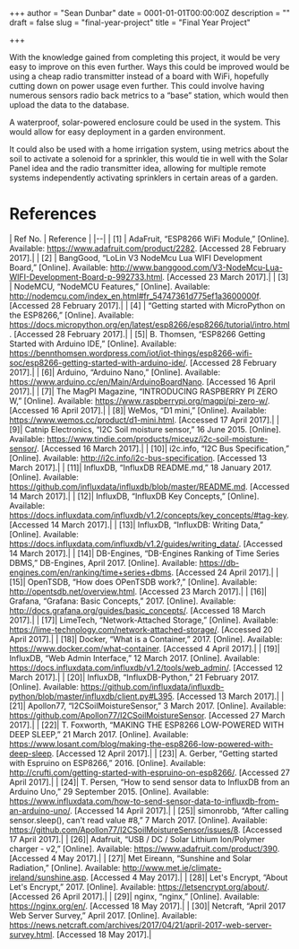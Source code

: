 +++
author = "Sean Dunbar"
date = 0001-01-01T00:00:00Z
description = ""
draft = false
slug = "final-year-project"
title = "Final Year Project"

+++



With the knowledge gained from completing this project, it would be very
easy to improve on this even further. Ways this could be improved would
be using a cheap radio transmitter instead of a board with WiFi,
hopefully cutting down on power usage even further. This could involve
having numerous sensors radio back metrics to a “base” station, which
would then upload the data to the database.

A waterproof, solar-powered enclosure could be used in the system. This
would allow for easy deployment in a garden environment.

It could also be used with a home irrigation system, using metrics about
the soil to activate a solenoid for a sprinkler, this would tie in well
with the Solar Panel idea and the radio transmitter idea, allowing for
multiple remote systems independently activating sprinklers in certain
areas of a garden.

References
=========================================================================================================

| Ref No.	| Reference |
|--|
| [1] |	AdaFruit, “ESP8266 WiFi Module,” [Online]. Available: https://www.adafruit.com/product/2282. [Accessed 28 February 2017].|
| [2] |	BangGood, “LoLin V3 NodeMcu Lua WIFI Development Board,” [Online]. Available: http://www.banggood.com/V3-NodeMcu-Lua-WIFI-Development-Board-p-992733.html. [Accessed 23 March 2017].|
| [3] | 	NodeMCU, “NodeMCU Features,” [Online]. Available: http://nodemcu.com/index_en.html#fr_54747361d775ef1a3600000f. [Accessed 28 February 2017].|
| [4] | 	“Getting started with MicroPython on the ESP8266,” [Online]. Available: https://docs.micropython.org/en/latest/esp8266/esp8266/tutorial/intro.html. [Accessed 28 February 2017].|
| [5]| 	B. Thomsen, “ESP8266 Getting Started with Arduino IDE,” [Online]. Available: https://bennthomsen.wordpress.com/iot/iot-things/esp8266-wifi-soc/esp8266-getting-started-with-arduino-ide/. [Accessed 28 February 2017].|
| [6]| 	Arduino, “Arduino Nano,” [Online]. Available: https://www.arduino.cc/en/Main/ArduinoBoardNano. [Accessed 16 April 2017].|
| [7]| 	The MagPI Magazine, “INTRODUCING RASPBERRY PI ZERO W,” [Online]. Available: https://www.raspberrypi.org/magpi/pi-zero-w/. [Accessed 16 April 2017].|
| [8]| 	WeMos, “D1 mini,” [Online]. Available: https://www.wemos.cc/product/d1-mini.html. [Accessed 17 April 2017].|
| [9]| 	Catnip Electronics, “I2C Soil moisture sensor,” 16 June 2015. [Online]. Available: https://www.tindie.com/products/miceuz/i2c-soil-moisture-sensor/. [Accessed 16 March 2017].|
| [10]| 	i2c.info, “I2C Bus Specification,” [Online]. Available: http://i2c.info/i2c-bus-specification. [Accessed 13 March 2017].|
| [11]| 	InfluxDB, “InfluxDB README.md,” 18 January 2017. [Online]. Available: https://github.com/influxdata/influxdb/blob/master/README.md. [Accessed 14 March 2017].|
| [12]| 	InfluxDB, “InfluxDB Key Concepts,” [Online]. Available: https://docs.influxdata.com/influxdb/v1.2/concepts/key_concepts/#tag-key. [Accessed 14 March 2017].|
| [13]| 	InfluxDB, “InfluxDB: Writing Data,” [Online]. Available: https://docs.influxdata.com/influxdb/v1.2/guides/writing_data/. [Accessed 14 March 2017].|
| [14]| 	DB-Engines, “DB-Engines Ranking of Time Series DBMS,” DB-Engines, April 2017. [Online]. Available: https://db-engines.com/en/ranking/time+series+dbms. [Accessed 24 April 2017].|
| [15]| 	OpenTSDB, “How does OPenTSDB work?,” [Online]. Available: http://opentsdb.net/overview.html. [Accessed 23 March 2017].|
| [16]| 	Grafana, “Grafana: Basic Concepts,” 2017. [Online]. Available: http://docs.grafana.org/guides/basic_concepts/. [Accessed 18 March 2017].|
| [17]| 	LimeTech, “Network-Attached Storage,” [Online]. Available: https://lime-technology.com/network-attached-storage/. [Accessed 20 April 2017].|
| [18]|	Docker, “What is a Container,” 2017. [Online]. Available: https://www.docker.com/what-container. [Accessed 4 April 2017].|
| [19]| 	InfluxDB, “Web Admin Interface,” 12 March 2017. [Online]. Available: https://docs.influxdata.com/influxdb/v1.2/tools/web_admin/. [Accessed 12 March 2017].|
| [20]| 	InfluxDB, “InfluxDB-Python,” 21 February 2017. [Online]. Available: https://github.com/influxdata/influxdb-python/blob/master/influxdb/client.py#L395. [Accessed 13 March 2017].|
| [21]| 	Apollon77, “I2CSoilMoistureSensor,” 3 March 2017. [Online]. Available: https://github.com/Apollon77/I2CSoilMoistureSensor. [Accessed 27 March 2017].|
| [22]| 	T. Foxworth, “MAKING THE ESP8266 LOW-POWERED WITH DEEP SLEEP,” 21 March 2017. [Online]. Available: https://www.losant.com/blog/making-the-esp8266-low-powered-with-deep-sleep. [Accessed 12 April 2017].|
| [23]| 	A. Gerber, “Getting started with Espruino on ESP8266,” 2016. [Online]. Available: http://crufti.com/getting-started-with-espruino-on-esp8266/. [Accessed 27 April 2017].|
| [24]| 	T. Persen, “How to send sensor data to InfluxDB from an Arduino Uno,” 29 September 2015. [Online]. Available: https://www.influxdata.com/how-to-send-sensor-data-to-influxdb-from-an-arduino-uno/. [Accessed 14 April 2017].|
| [25]| 	simonrobb, “After calling sensor.sleep(), can't read value #8,” 7 March 2017. [Online]. Available: https://github.com/Apollon77/I2CSoilMoistureSensor/issues/8. [Accessed 17 April 2017].|
| [26]| 	Adafruit, “USB / DC / Solar Lithium Ion/Polymer charger - v2,” [Online]. Available: https://www.adafruit.com/product/390. [Accessed 4 May 2017].|
| [27]| 	Met Eireann, “Sunshine and Solar Radiation,” [Online]. Available: http://www.met.ie/climate-ireland/sunshine.asp. [Accessed 4 May 2017].|
| [28]| 	Let's Encrypt, “About Let's Encrypt,” 2017. [Online]. Available: https://letsencrypt.org/about/. [Accessed 26 April 2017].|
| [29]| 	nginx, “nginx,” [Online]. Available: https://nginx.org/en/. [Accessed 18 May 2017].|
| [30]| 	Netcraft, “April 2017 Web Server Survey,” April 2017. [Online]. Available: https://news.netcraft.com/archives/2017/04/21/april-2017-web-server-survey.html. [Accessed 18 May 2017].|





